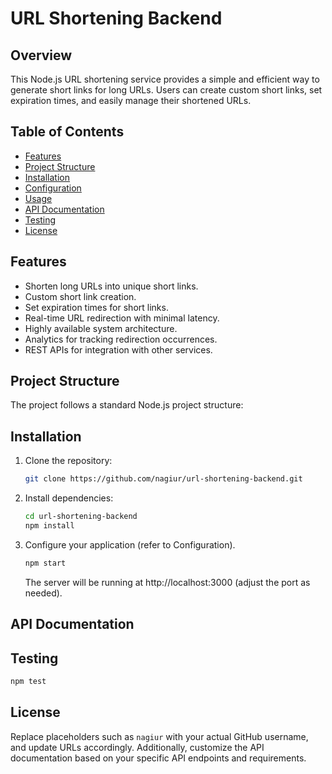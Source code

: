 # URL Shortening Backend

## Overview

This Node.js URL shortening service provides a simple and efficient way to generate short links for long URLs. Users can create custom short links, set expiration times, and easily manage their shortened URLs.

## Table of Contents

- [Features](#features)
- [Project Structure](#project-structure)
- [Installation](#installation)
- [Configuration](#configuration)
- [Usage](#usage)
- [API Documentation](#api-documentation)
- [Testing](#testing)
- [License](#license)

## Features

- Shorten long URLs into unique short links.
- Custom short link creation.
- Set expiration times for short links.
- Real-time URL redirection with minimal latency.
- Highly available system architecture.
- Analytics for tracking redirection occurrences.
- REST APIs for integration with other services.

## Project Structure

The project follows a standard Node.js project structure:

## Installation

1. Clone the repository:

   ```bash
   git clone https://github.com/nagiur/url-shortening-backend.git
   ```

2. Install dependencies:

   ```bash
   cd url-shortening-backend
   npm install
   ```

3. Configure your application (refer to Configuration).

   ```bash
   npm start
   ```

   The server will be running at http://localhost:3000 (adjust the port as needed).

## API Documentation

## Testing

```bash
npm test
```

## License

Replace placeholders such as `nagiur` with your actual GitHub username, and update URLs accordingly. Additionally, customize the API documentation based on your specific API endpoints and requirements.
